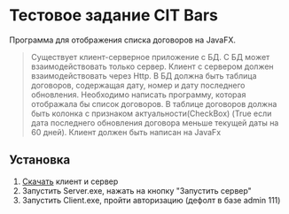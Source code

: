 # Тестовое задание CIT Bars
Программа для отображения списка договоров на JavaFX.

>Существует клиент-серверное приложение с БД. С БД может взаимодействовать только сервер. Клиент с сервером должен взаимодействовать через Http. В БД должна быть таблица договоров, содержащая дату, номер и дату последнего обновления.
Необходимо написать программу, которая отображала бы список договоров. В таблице договоров должна быть колонка с признаком актуальности(CheckBox) (True если дата последнего обновления договора меньше текущей даты на 60 дней).
>Клиент должен быть написан на JavaFx

## Установка
1. [Скачать](https://github.com/sonorame/testJavaBars/tree/master/out/artifacts/testJavaBars_jar "клиент и сервер") клиент и сервер
2. Запустить Server.exe, нажать на кнопку "Запустить сервер"
3. Запустить Client.exe, пройти авторизацию (дефолт в базе admin 111)
